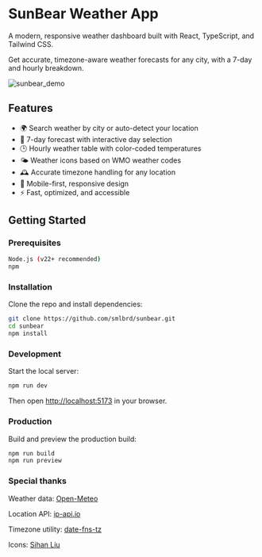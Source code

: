 # SunBear Weather App

A modern, responsive weather dashboard built with React, TypeScript, and Tailwind CSS.

Get accurate, timezone-aware weather forecasts for any city, with a 7-day and hourly breakdown.

![sunbear_demo](https://github.com/user-attachments/assets/26551ff2-b3b1-42e7-bdb8-dea598a563ee)

## Features

- 🌍 Search weather by city or auto-detect your location
- 📅 7-day forecast with interactive day selection
- 🕒 Hourly weather table with color-coded temperatures
- 🌤️ Weather icons based on WMO weather codes
- 🕰️ Accurate timezone handling for any location
- 📱 Mobile-first, responsive design
- ⚡ Fast, optimized, and accessible

## Getting Started

### Prerequisites

```bash
Node.js (v22+ recommended)
npm
```

### Installation
Clone the repo and install dependencies:

```bash
git clone https://github.com/smlbrd/sunbear.git
cd sunbear
npm install
```

### Development

Start the local server:

```bash
npm run dev
```

Then open [http://localhost:5173](http://localhost:5173) in your browser.

### Production

Build and preview the production build:

```bash
npm run build
npm run preview
```

### Special thanks

Weather data: [Open-Meteo](https://open-meteo.com/)

Location API: [ip-api.io](https://ip-api.io/)

Timezone utility: [date-fns-tz](https://www.npmjs.com/package/date-fns-tz)

Icons: [Sihan Liu](https://www.iconfinder.com/Neolau1119)
